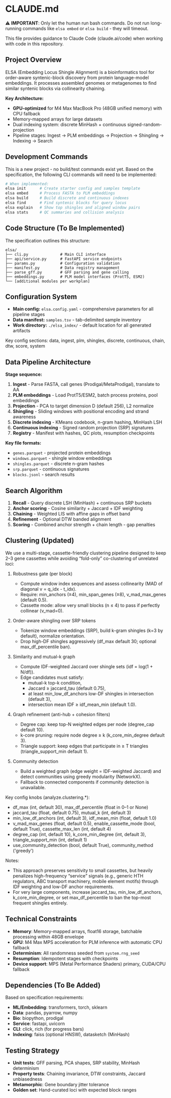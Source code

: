 # CLAUDE.md

⚠️  **IMPORTANT**: Only let the human run bash commands. Do not run long-running commands like `elsa embed` or `elsa build` - they will timeout.

This file provides guidance to Claude Code (claude.ai/code) when working with code in this repository.

## Project Overview

ELSA (Embedding Locus Shingle Alignment) is a bioinformatics tool for order-aware syntenic-block discovery from protein language-model embeddings. It processes assembled genomes or metagenomes to find similar syntenic blocks via collinearity chaining.

**Key Architecture:**
- **GPU-optimized** for M4 Max MacBook Pro (48GB unified memory) with CPU fallback
- Memory-mapped arrays for large datasets 
- Dual indexing system: discrete MinHash + continuous signed-random-projection
- Pipeline stages: Ingest → PLM embeddings → Projection → Shingling → Indexing → Search

## Development Commands

This is a new project - no build/test commands exist yet. Based on the specification, the following CLI commands will need to be implemented:

```bash
# When implemented:
elsa init      # Create starter config and samples template
elsa embed     # Process FASTA to PLM embeddings  
elsa build     # Build discrete and continuous indexes
elsa find      # Find syntenic blocks for query locus
elsa explain   # Show top shingles and aligned window pairs
elsa stats     # QC summaries and collision analysis
```

## Code Structure (To Be Implemented)

The specification outlines this structure:

```
elsa/
├── cli.py              # Main CLI interface
├── api/service.py      # FastAPI service endpoints
├── params.py           # Configuration validation
├── manifest.py         # Data registry management
├── parse_gff.py        # GFF parsing and gene calling
├── embeddings.py       # PLM model interfaces (ProtT5, ESM2)
└── [additional modules per workplan]
```

## Configuration System

- **Main config:** `elsa.config.yaml` - comprehensive parameters for all pipeline stages
- **Data manifest:** `samples.tsv` - tab-delimited sample inventory
- **Work directory:** `./elsa_index/` - default location for all generated artifacts

Key config sections: data, ingest, plm, shingles, discrete, continuous, chain, dtw, score, system

## Data Pipeline Architecture

**Stage sequence:**
1. **Ingest** - Parse FASTA, call genes (Prodigal/MetaProdigal), translate to AA
2. **PLM embeddings** - Load ProtT5/ESM2, batch process proteins, pool embeddings
3. **Projection** - PCA to target dimension D (default 256), L2 normalize
4. **Shingling** - Sliding windows with positional encoding and strand awareness
5. **Discrete indexing** - KMeans codebook, n-gram hashing, MinHash LSH
6. **Continuous indexing** - Signed random projection (SRP) signatures
7. **Registry** - Manifest with hashes, QC plots, resumption checkpoints

**Key file formats:**
- `genes.parquet` - projected protein embeddings
- `windows.parquet` - shingle window embeddings  
- `shingles.parquet` - discrete n-gram hashes
- `srp.parquet` - continuous signatures
- `blocks.jsonl` - search results

## Search Algorithm

1. **Recall** - Query discrete LSH (MinHash) + continuous SRP buckets
2. **Anchor scoring** - Cosine similarity + Jaccard + IDF weighting
3. **Chaining** - Weighted LIS with affine gaps in offset band
4. **Refinement** - Optional DTW banded alignment
5. **Scoring** - Combined anchor strength + chain length - gap penalties

## Clustering (Updated)

We use a multi-stage, cassette-friendly clustering pipeline designed to keep 2–3 gene cassettes while avoiding “fold-only” co-clustering of unrelated loci:

1. Robustness gate (per block)
   - Compute window index sequences and assess collinearity (MAD of diagonal v = q_idx - t_idx).
   - Require: min_anchors (≥4), min_span_genes (≥8), v_mad_max_genes (default 0.5).
   - Cassette mode: allow very small blocks (n ≤ 4) to pass if perfectly collinear (v_mad=0).

2. Order-aware shingling over SRP tokens
   - Tokenize window embeddings (SRP), build k-gram shingles (k=3 by default), normalize orientation.
   - Drop high-DF shingles aggressively (df_max default 30; optional max_df_percentile ban).

3. Similarity and mutual-k graph
   - Compute IDF-weighted Jaccard over shingle sets (idf = log(1 + N/df)).
   - Edge candidates must satisfy:
     - mutual-k top-k condition,
     - Jaccard ≥ jaccard_tau (default 0.75),
     - at least min_low_df_anchors low-DF shingles in intersection (default 3),
     - intersection mean IDF ≥ idf_mean_min (default 1.0).

4. Graph refinement (anti-hub + cohesion filters)
   - Degree cap: keep top-N weighted edges per node (degree_cap default 10).
   - k-core pruning: require node degree ≥ k (k_core_min_degree default 3).
   - Triangle support: keep edges that participate in ≥ T triangles (triangle_support_min default 1).

5. Community detection
   - Build a weighted graph (edge weight = IDF-weighted Jaccard) and detect communities using greedy modularity (NetworkX).
   - Fallback to connected components if community detection is unavailable.

Key config knobs (analyze.clustering.*):
- df_max (int, default 30), max_df_percentile (float in 0–1 or None)
- jaccard_tau (float, default 0.75), mutual_k (int, default 3)
- min_low_df_anchors (int, default 3), idf_mean_min (float, default 1.0)
- v_mad_max_genes (float, default 0.5), enable_cassette_mode (bool, default True), cassette_max_len (int, default 4)
- degree_cap (int, default 10), k_core_min_degree (int, default 3), triangle_support_min (int, default 1)
- use_community_detection (bool, default True), community_method ('greedy')

Notes:
- This approach preserves sensitivity to small cassettes, but heavily penalizes high-frequency “service” signals (e.g., generic HTH regulators, ABC transport machinery, mobile element motifs) through IDF weighting and low-DF anchor requirements.
- For very large components, increase jaccard_tau, min_low_df_anchors, k_core_min_degree, or set max_df_percentile to ban the top-most frequent shingles entirely.

## Technical Constraints

- **Memory**: Memory-mapped arrays, float16 storage, batchable processing within 48GB envelope
- **GPU**: M4 Max MPS acceleration for PLM inference with automatic CPU fallback
- **Determinism**: All randomness seeded from `system.rng_seed`  
- **Resumption**: Idempotent stages with checkpoints
- **Device support**: MPS (Metal Performance Shaders) primary, CUDA/CPU fallback

## Dependencies (To Be Added)

Based on specification requirements:
- **ML/Embedding**: transformers, torch, sklearn
- **Data**: pandas, pyarrow, numpy  
- **Bio**: biopython, prodigal
- **Service**: fastapi, uvicorn
- **CLI**: click, rich (for progress bars)
- **Indexing**: faiss (optional HNSW), datasketch (MinHash)

## Testing Strategy

- **Unit tests**: GFF parsing, PCA shapes, SRP stability, MinHash determinism
- **Property tests**: Chaining invariance, DTW constraints, Jaccard unbiasedness  
- **Metamorphic**: Gene boundary jitter tolerance
- **Golden set**: Hand-curated loci with expected block ranges
